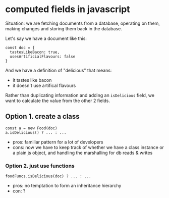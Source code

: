 # computed fields in javascript

Situation: we are fetching documents from a database, operating on them, making changes and storing them back in the database.

Let's say we have a document like this:

```
const doc = {
  tastesLikeBacon: true,
  usesArtificialFlavours: false
}
```

And we have a definition of "delicious" that means:

- it tastes like bacon
- it doesn't use artifical flavours

Rather than duplicating information and adding an `isDelicious` field, we want to calculate the value from the other 2 fields.

## Option 1. create a class

```
const a = new Food(doc)
a.isDelicious() ? ... : ...
```

- pros: familiar pattern for a lot of developers
- cons: now we have to keep track of whether we have a class instance or a plain js object, and handling the marshalling for db reads & writes

### Option 2. just use functions

```
foodFuncs.isDelicious(doc) ? ... : ...
```

- pros: no temptation to form an inheritance hierarchy
- con: ?
